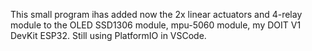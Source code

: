 This small program ihas added now the 2x linear actuators and 4-relay module to the OLED SSD1306 module, mpu-5060 module, my DOIT V1 DevKit ESP32.
Still using PlatformIO in VSCode.
